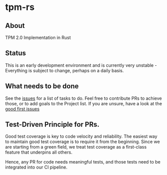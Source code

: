 # tpm-rs

## About
TPM 2.0 Implementation in Rust

## Status
This is an early development environment and is currently very unstable -
Everything is subject to change, perhaps on a daily basis.

## What needs to be done

See the [issues](https://github.com/tpm-rs/tpm-rs/issues) for a list of tasks
to do. Feel free to contribute PRs to achieve those, or to add goals to the
Project list. If you are unsure, have a look at the [good first
issues](https://github.com/tpm-rs/tpm-rs/issues?q=is%3Aissue+is%3Aopen+label%3A%22good+first+issue%22)

## Test-Driven Principle for PRs.

Good test coverage is key to code velocity and reliability. The easiest way to
maintain good test coverage is to require it from the beginning. Since we are
starting from a green field, we treat test coverage as a first-class feature
that underpins all others.

Hence, any PR for code needs meaningful tests, and those tests need to be
integrated into our CI pipeline.
